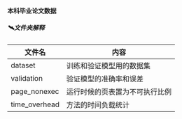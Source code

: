#### 本科毕业论文数据

##### :artificial_satellite:文件夹解释

| 文件名        | 内容                           |
| ------------- | ------------------------------ |
| dataset       | 训练和验证模型用的数据集       |
| validation    | 验证模型的准确率和误差         |
| page_nonexec  | 运行时候的页表置为不可执行比例 |
| time_overhead | 方法的时间负载统计             |

